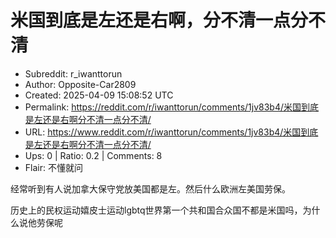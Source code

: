 # 米国到底是左还是右啊，分不清一点分不清

- Subreddit: r_iwanttorun
- Author: Opposite-Car2809
- Created: 2025-04-09 15:08:52 UTC
- Permalink: https://reddit.com/r/iwanttorun/comments/1jv83b4/米国到底是左还是右啊分不清一点分不清/
- URL: https://www.reddit.com/r/iwanttorun/comments/1jv83b4/米国到底是左还是右啊分不清一点分不清/
- Ups: 0 | Ratio: 0.2 | Comments: 8
- Flair: 不懂就问


经常听到有人说加拿大保守党放美国都是左。然后什么欧洲左美国劳保。

历史上的民权运动嬉皮士运动lgbtq世界第一个共和国合众国不都是米国吗，为什么说他劳保呢


